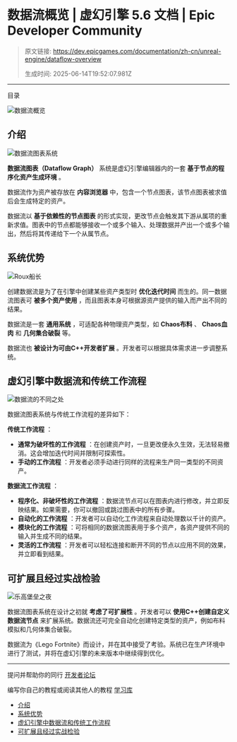 # 数据流概览 | 虚幻引擎 5.6 文档 | Epic Developer Community

> 原文链接: https://dev.epicgames.com/documentation/zh-cn/unreal-engine/dataflow-overview
> 
> 生成时间: 2025-06-14T19:52:07.981Z

---

目录

![数据流概览](https://dev.epicgames.com/community/api/documentation/image/1f41ca08-fc7f-47cc-9435-83faf770fd91?resizing_type=fill&width=1920&height=335)

## 介绍

![数据流图表系统](https://d1iv7db44yhgxn.cloudfront.net/documentation/images/2f4362c7-fbae-4c60-847d-e21f6e6647a7/dataflow-system-benefits.png)

**数据流图表（Dataflow Graph）** 系统是虚幻引擎编辑器内的一套 **基于节点的程序化资产生成环境** 。

数据流作为资产被存放在 **内容浏览器** 中，包含一个节点图表，该节点图表被求值后会生成特定的资产。

数据流以 **基于依赖性的节点图表** 的形式实现，更改节点会触发其下游从属项的重新求值。图表中的节点都能够接收一个或多个输入、处理数据并产出一个或多个输出，然后将其传递给下一个从属节点。

## 系统优势

![Roux船长](https://d1iv7db44yhgxn.cloudfront.net/documentation/images/40504372-240d-4304-bba9-5e329f57de97/roux-talisman-bridge.jpg)

创建数据流是为了在引擎中创建某些资产类型时 **优化迭代时间** 而生的。同一数据流图表可 **被多个资产使用** ，而且图表本身可根据源资产提供的输入而产出不同的结果。

数据流是一套 **通用系统** ，可适配各种物理资产类型，如 **Chaos布料** 、 **Chaos血肉** 和 **几何集合破裂** 等。

数据流也 **被设计为可由C++开发者扩展** 。开发者可以根据具体需求进一步调整系统。

## 虚幻引擎中数据流和传统工作流程

![数据流的不同之处](https://d1iv7db44yhgxn.cloudfront.net/documentation/images/1628ab3d-94fa-4e8c-b2cf-829e48835e0b/dataflow-workflow.png)

数据流图表系统与传统工作流程的差异如下：

**传统工作流程** ：

-   **通常为破坏性的工作流程** ：在创建资产时，一旦更改便永久生效，无法轻易撤消。这会增加迭代时间并限制可探索性。
-   **手动的工作流程** ：开发者必须手动进行同样的流程来生产同一类型的不同资产。

**数据流工作流程** ：

-   **程序化、非破坏性的工作流程** ：数据流节点可以在图表内进行修改，并立即反映结果。如果需要，你可以撤回或跳过图表中的所有步骤。
-   **自动化的工作流程** ：开发者可以自动化工作流程来自动处理数以千计的资产。
-   **模块化的工作流程** ：可将相同的数据流图表用于多个资产，各资产提供不同的输入并生成不同的结果。
-   **灵活的工作流程** ：开发者可以轻松连接和断开不同的节点以应用不同的效果，并立即看到结果。

## 可扩展且经过实战检验

![乐高堡垒之夜](https://d1iv7db44yhgxn.cloudfront.net/documentation/images/a2b52492-aa75-49f8-bfcb-639fe757835c/lego-fortnite.png)

数据流图表系统在设计之初就 **考虑了可扩展性** 。开发者可以 **使用C++创建自定义数据流节点** 来扩展系统。数据流还可完全自动化创建特定类型的资产，例如布料模拟和几何体集合破裂。

数据流为《Lego Fortnite》而设计，并在其中接受了考验。系统已在生产环境中进行了测试，并将在虚幻引擎的未来版本中继续得到优化。

* * *

提问并帮助你的同行 [开发者论坛](https://forums.unrealengine.com/categories?tag=unreal-engine)

编写你自己的教程或阅读其他人的教程 [学习库](https://dev.epicgames.com/community/unreal-engine/learning)

-   [介绍](/documentation/zh-cn/unreal-engine/dataflow-overview#%E4%BB%8B%E7%BB%8D)
-   [系统优势](/documentation/zh-cn/unreal-engine/dataflow-overview#%E7%B3%BB%E7%BB%9F%E4%BC%98%E5%8A%BF)
-   [虚幻引擎中数据流和传统工作流程](/documentation/zh-cn/unreal-engine/dataflow-overview#%E8%99%9A%E5%B9%BB%E5%BC%95%E6%93%8E%E4%B8%AD%E6%95%B0%E6%8D%AE%E6%B5%81%E5%92%8C%E4%BC%A0%E7%BB%9F%E5%B7%A5%E4%BD%9C%E6%B5%81%E7%A8%8B)
-   [可扩展且经过实战检验](/documentation/zh-cn/unreal-engine/dataflow-overview#%E5%8F%AF%E6%89%A9%E5%B1%95%E4%B8%94%E7%BB%8F%E8%BF%87%E5%AE%9E%E6%88%98%E6%A3%80%E9%AA%8C)
